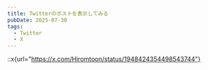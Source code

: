 ```yaml
---
title: Twitterのポストを表示してみる
pubDate: 2025-07-30
tags:
  - Twitter
  - X
---
```

::x{url="https://x.com/Hiromtoon/status/1948424354498543744"}